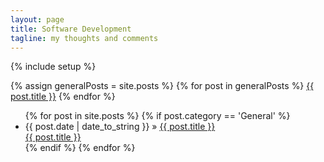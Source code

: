 ```yaml
---
layout: page
title: Software Development
tagline: my thoughts and comments
---
```

{% include setup %}

{% assign generalPosts = site.posts %}
{% for post in generalPosts %}
    <a href="{{ BASE_PATH }}{{ post.url }}">{{ post.title }}</a>
{% endfor %}

<ul>
  {% for post in site.posts %}
    {% if post.category == 'General' %}
    <li class="desktop hidden-sm hidden-xs"><span>{{ post.date | date_to_string }}</span> &raquo; <a href="{{ BASE_PATH }}{{ post.url }}">{{ post.title }}</a></li>
    <div class="mobile visible-sm visible-xs"><a href="{{ BASE_PATH }}{{ post.url }}">{{ post.title }}</a></div>
    {% endif %}
  {% endfor %}
</ul>
